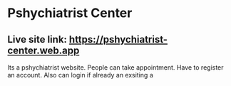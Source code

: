 # Pshychiatrist Center

## Live site link: https://pshychiatrist-center.web.app

Its a pshychiatrist website.
People can take appointment.
Have to register an account.
Also can login if already an exsiting a